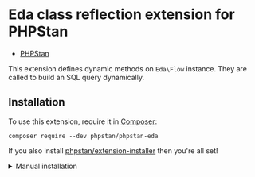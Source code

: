 # Eda class reflection extension for PHPStan

* [PHPStan](https://phpstan.org/)

This extension defines dynamic methods on `Eda\Flow` instance. They are called to build an SQL query dynamically.

## Installation

To use this extension, require it in [Composer](https://getcomposer.org/):

```
composer require --dev phpstan/phpstan-eda
```

If you also install [phpstan/extension-installer](https://github.com/phpstan/extension-installer) then you're all set!

<details>
  <summary>Manual installation</summary>

If you don't want to use `phpstan/extension-installer`, include extension.neon in your project's PHPStan config:

```
includes:
    - vendor/phpstan/phpstan-eda/extension.neon
```
</details>
